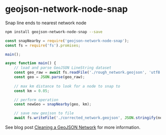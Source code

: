 # geojson-network-node-snap
Snap line ends to nearest network node


```bash
npm install geojson-network-node-snap --save
```

```javascript
const snapNearby = require('geojson-network-node-snap');
const fs = require('fs').promises;

main();

async function main() {
    // load and parse GeoJSON LineString dataset
    const geo_raw = await fs.readFile('./rough_network.geojson', 'utf8');
    const geo = JSON.parse(geo_raw);
    
    // max km distance to look for a node to snap to
    const km = 0.05;  

    // perform operation
    const newGeo = snapNearby(geo, km);

    // save new geojson to file
    await fs.writeFile('./corrected_network.geojson', JSON.stringify(newGeo), 'utf8');
```

See blog post [Cleaning a GeoJSON Network](https://www.danieltrone.com/post/clean-geojson-network-javascript/#snap-nearby-nodes) for more information.
